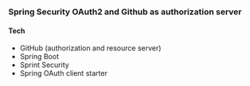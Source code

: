 ### Spring Security OAuth2 and Github as authorization server

#### Tech

* GitHub (authorization and resource server)
* Spring Boot
* Sprint Security
* Spring OAuth client starter 
